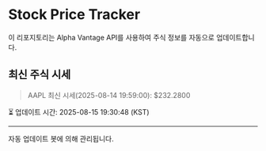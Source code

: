 
# Stock Price Tracker

이 리포지토리는 Alpha Vantage API를 사용하여 주식 정보를 자동으로 업데이트합니다.

## 최신 주식 시세
> AAPL 최신 시세(2025-08-14 19:59:00): $232.2800

⏳ 업데이트 시간: 2025-08-15 19:30:48 (KST)

---
자동 업데이트 봇에 의해 관리됩니다.
